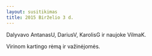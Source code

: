 ```yaml
---
layout: susitikimas
title: 2015 Birželio 3 d.
---
```

Dalyvavo AntanasU, DariusV, KarolisG ir naujoke VilmaK.


Virinom kartingo rėmą ir važinėjomės.


